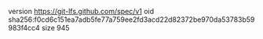 version https://git-lfs.github.com/spec/v1
oid sha256:f0cd6c151ea7adb5fe77a759ee2fd3acd22d82372be970da53783b59983f4cc4
size 945
